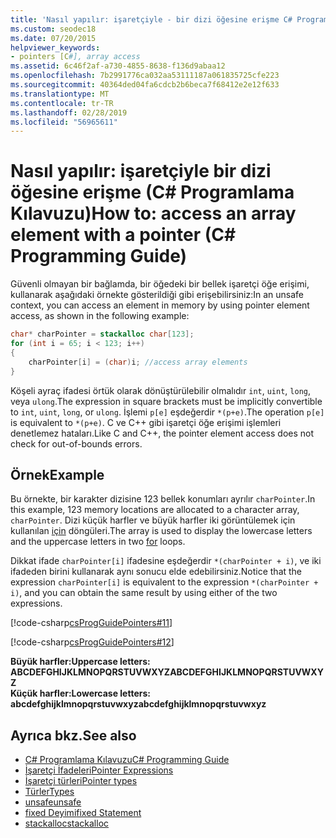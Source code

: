 ```yaml
---
title: 'Nasıl yapılır: işaretçiyle - bir dizi öğesine erişme C# Programlama Kılavuzu'
ms.custom: seodec18
ms.date: 07/20/2015
helpviewer_keywords:
- pointers [C#], array access
ms.assetid: 6c46f2af-a730-4855-8638-f136d9abaa12
ms.openlocfilehash: 7b2991776ca032aa53111187a061835725cfe223
ms.sourcegitcommit: 40364ded04fa6cdcb2b6beca7f68412e2e12f633
ms.translationtype: MT
ms.contentlocale: tr-TR
ms.lasthandoff: 02/28/2019
ms.locfileid: "56965611"
---
```

# <a name="how-to-access-an-array-element-with-a-pointer-c-programming-guide"></a><span data-ttu-id="00f74-102">Nasıl yapılır: işaretçiyle bir dizi öğesine erişme (C# Programlama Kılavuzu)</span><span class="sxs-lookup"><span data-stu-id="00f74-102">How to: access an array element with a pointer (C# Programming Guide)</span></span>

<span data-ttu-id="00f74-103">Güvenli olmayan bir bağlamda, bir öğedeki bir bellek işaretçi öğe erişimi, kullanarak aşağıdaki örnekte gösterildiği gibi erişebilirsiniz:</span><span class="sxs-lookup"><span data-stu-id="00f74-103">In an unsafe context, you can access an element in memory by using pointer element access, as shown in the following example:</span></span>

```csharp
char* charPointer = stackalloc char[123];
for (int i = 65; i < 123; i++)
{
    charPointer[i] = (char)i; //access array elements
}
```

<span data-ttu-id="00f74-104">Köşeli ayraç ifadesi örtük olarak dönüştürülebilir olmalıdır `int`, `uint`, `long`, veya `ulong`.</span><span class="sxs-lookup"><span data-stu-id="00f74-104">The expression in square brackets must be implicitly convertible to `int`, `uint`, `long`, or `ulong`.</span></span> <span data-ttu-id="00f74-105">İşlemi `p[e]` eşdeğerdir `*(p+e)`.</span><span class="sxs-lookup"><span data-stu-id="00f74-105">The operation `p[e]` is equivalent to `*(p+e)`.</span></span> <span data-ttu-id="00f74-106">C ve C++ gibi işaretçi öğe erişimi işlemleri denetlemez hataları.</span><span class="sxs-lookup"><span data-stu-id="00f74-106">Like C and C++, the pointer element access does not check for out-of-bounds errors.</span></span>

## <a name="example"></a><span data-ttu-id="00f74-107">Örnek</span><span class="sxs-lookup"><span data-stu-id="00f74-107">Example</span></span>

<span data-ttu-id="00f74-108">Bu örnekte, bir karakter dizisine 123 bellek konumları ayrılır `charPointer`.</span><span class="sxs-lookup"><span data-stu-id="00f74-108">In this example, 123 memory locations are allocated to a character array, `charPointer`.</span></span> <span data-ttu-id="00f74-109">Dizi küçük harfler ve büyük harfler iki görüntülemek için kullanılan [için](../../../csharp/language-reference/keywords/for.md) döngüleri.</span><span class="sxs-lookup"><span data-stu-id="00f74-109">The array is used to display the lowercase letters and the uppercase letters in two [for](../../../csharp/language-reference/keywords/for.md) loops.</span></span>

<span data-ttu-id="00f74-110">Dikkat ifade `charPointer[i]` ifadesine eşdeğerdir `*(charPointer + i)`, ve iki ifadeden birini kullanarak aynı sonucu elde edebilirsiniz.</span><span class="sxs-lookup"><span data-stu-id="00f74-110">Notice that the expression `charPointer[i]` is equivalent to the expression `*(charPointer + i)`, and you can obtain the same result by using either of the two expressions.</span></span>

 [!code-csharp[csProgGuidePointers#11](~/samples/snippets/csharp/VS_Snippets_VBCSharp/csProgGuidePointers/CS/Pointers2.cs#11)]

 [!code-csharp[csProgGuidePointers#12](~/samples/snippets/csharp/VS_Snippets_VBCSharp/csProgGuidePointers/CS/Pointers.cs#12)]

<span data-ttu-id="00f74-111">**Büyük harfler:**</span><span class="sxs-lookup"><span data-stu-id="00f74-111">**Uppercase letters:**</span></span>  
<span data-ttu-id="00f74-112">**ABCDEFGHIJKLMNOPQRSTUVWXYZ**</span><span class="sxs-lookup"><span data-stu-id="00f74-112">**ABCDEFGHIJKLMNOPQRSTUVWXYZ**</span></span>  
<span data-ttu-id="00f74-113">**Küçük harfler:**</span><span class="sxs-lookup"><span data-stu-id="00f74-113">**Lowercase letters:**</span></span>  
<span data-ttu-id="00f74-114">**abcdefghijklmnopqrstuvwxyz**</span><span class="sxs-lookup"><span data-stu-id="00f74-114">**abcdefghijklmnopqrstuvwxyz**</span></span>  

## <a name="see-also"></a><span data-ttu-id="00f74-115">Ayrıca bkz.</span><span class="sxs-lookup"><span data-stu-id="00f74-115">See also</span></span>

- [<span data-ttu-id="00f74-116">C# Programlama Kılavuzu</span><span class="sxs-lookup"><span data-stu-id="00f74-116">C# Programming Guide</span></span>](../../../csharp/programming-guide/index.md)
- [<span data-ttu-id="00f74-117">İşaretçi İfadeleri</span><span class="sxs-lookup"><span data-stu-id="00f74-117">Pointer Expressions</span></span>](../../../csharp/programming-guide/unsafe-code-pointers/pointer-expressions.md)
- [<span data-ttu-id="00f74-118">İşaretçi türleri</span><span class="sxs-lookup"><span data-stu-id="00f74-118">Pointer types</span></span>](../../../csharp/programming-guide/unsafe-code-pointers/pointer-types.md)
- [<span data-ttu-id="00f74-119">Türler</span><span class="sxs-lookup"><span data-stu-id="00f74-119">Types</span></span>](../../../csharp/language-reference/keywords/types.md)
- [<span data-ttu-id="00f74-120">unsafe</span><span class="sxs-lookup"><span data-stu-id="00f74-120">unsafe</span></span>](../../../csharp/language-reference/keywords/unsafe.md)
- [<span data-ttu-id="00f74-121">fixed Deyimi</span><span class="sxs-lookup"><span data-stu-id="00f74-121">fixed Statement</span></span>](../../../csharp/language-reference/keywords/fixed-statement.md)
- [<span data-ttu-id="00f74-122">stackalloc</span><span class="sxs-lookup"><span data-stu-id="00f74-122">stackalloc</span></span>](../../../csharp/language-reference/keywords/stackalloc.md)

